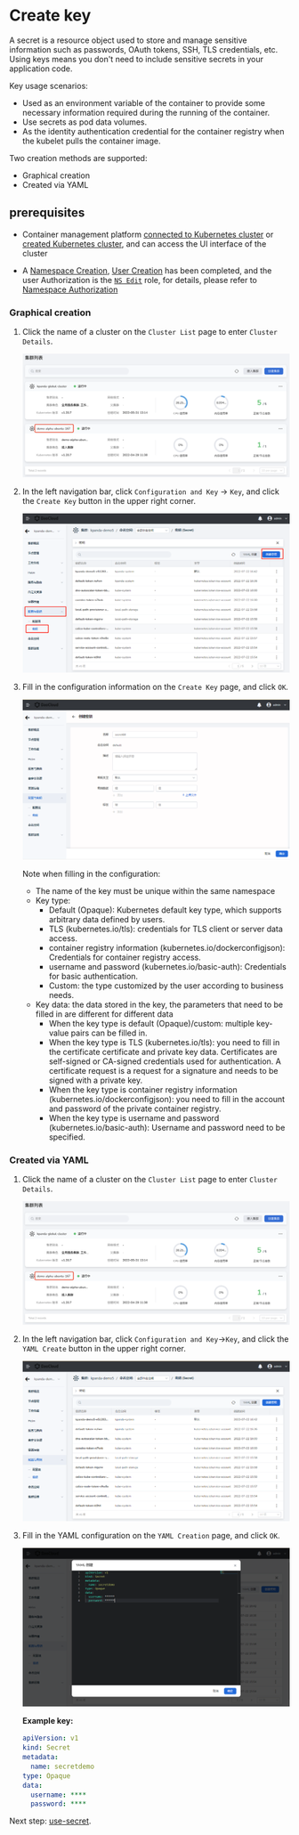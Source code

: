 # Create key

A secret is a resource object used to store and manage sensitive information such as passwords, OAuth tokens, SSH, TLS credentials, etc. Using keys means you don't need to include sensitive secrets in your application code.

Key usage scenarios:

- Used as an environment variable of the container to provide some necessary information required during the running of the container.
- Use secrets as pod data volumes.
- As the identity authentication credential for the container registry when the kubelet pulls the container image.

Two creation methods are supported:

- Graphical creation
- Created via YAML

## prerequisites

- Container management platform [connected to Kubernetes cluster](../Clusters/JoinACluster.md) or [created Kubernetes cluster](../Clusters/CreateCluster.md), and can access the UI interface of the cluster

- A [Namespace Creation](../Namespaces/createtens.md), [User Creation](../../../ghippo/04UserGuide/01UserandAccess/User.md) has been completed, and the user Authorization is the [`NS Edit`](../Permissions/PermissionBrief.md#ns-edit) role, for details, please refer to [Namespace Authorization](../Permissions/Cluster-NSAuth.md)

### Graphical creation

1. Click the name of a cluster on the `Cluster List` page to enter `Cluster Details`.

    ![Cluster Details](../../images/deploy01.png)

2. In the left navigation bar, click `Configuration and Key` -> `Key`, and click the `Create Key` button in the upper right corner.

    ![Create Secret](../../images/secret01.png)

3. Fill in the configuration information on the `Create Key` page, and click `OK`.

    ![Create Secret](../../images/secret02.png)

    Note when filling in the configuration:

    - The name of the key must be unique within the same namespace
    - Key type:
        - Default (Opaque): Kubernetes default key type, which supports arbitrary data defined by users.
        - TLS (kubernetes.io/tls): credentials for TLS client or server data access.
        - container registry information (kubernetes.io/dockerconfigjson): Credentials for container registry access.
        - username and password (kubernetes.io/basic-auth): Credentials for basic authentication.
        - Custom: the type customized by the user according to business needs.
    - Key data: the data stored in the key, the parameters that need to be filled in are different for different data
        - When the key type is default (Opaque)/custom: multiple key-value pairs can be filled in.
        - When the key type is TLS (kubernetes.io/tls): you need to fill in the certificate certificate and private key data. Certificates are self-signed or CA-signed credentials used for authentication. A certificate request is a request for a signature and needs to be signed with a private key.
        - When the key type is container registry information (kubernetes.io/dockerconfigjson): you need to fill in the account and password of the private container registry.
        - When the key type is username and password (kubernetes.io/basic-auth): Username and password need to be specified.

### Created via YAML

1. Click the name of a cluster on the `Cluster List` page to enter `Cluster Details`.

    ![Cluster Details](../../images/deploy01.png)

2. In the left navigation bar, click `Configuration and Key`->`Key`, and click the `YAML Create` button in the upper right corner.

    ![YAML Create](../../images/secret03.png)

3. Fill in the YAML configuration on the `YAML Creation` page, and click `OK`.

    ![YAML Create](../../images/secret04.png)

    **Example key:**

    ```yaml
    apiVersion: v1
    kind: Secret
    metadata:
      name: secretdemo
    type: Opaque
    data:
      username: ****
      password: ****
    ```

Next step: [use-secret](use-secret.md).